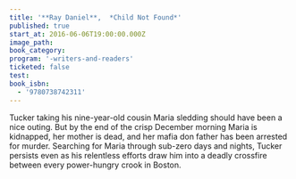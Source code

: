 ```yaml
---
title: '**Ray Daniel**,  *Child Not Found*'
published: true
start_at: 2016-06-06T19:00:00.000Z
image_path:
book_category:
program: '-writers-and-readers'
ticketed: false
test:
book_isbn:
  - '9780738742311'
---
```



Tucker taking his nine-year-old cousin Maria sledding should have been a nice outing. But by the end of the crisp December morning Maria is kidnapped, her mother is dead, and her mafia don father has been arrested for murder. Searching for Maria through sub-zero days and nights, Tucker persists even as his relentless efforts draw him into a deadly crossfire between every power-hungry crook in Boston.